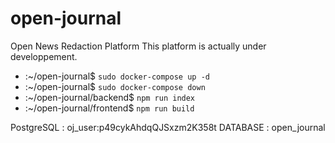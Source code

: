 # open-journal
Open News Redaction Platform
This platform is actually under developpement.

- :~/open-journal$ ```sudo docker-compose up -d```
- :~/open-journal$ ```sudo docker-compose down```
- :~/open-journal/backend$ ```npm run index```
- :~/open-journal/frontend$ ```npm run build```

PostgreSQL : oj_user:p49cykAhdqQJSxzm2K358t
DATABASE : open_journal
